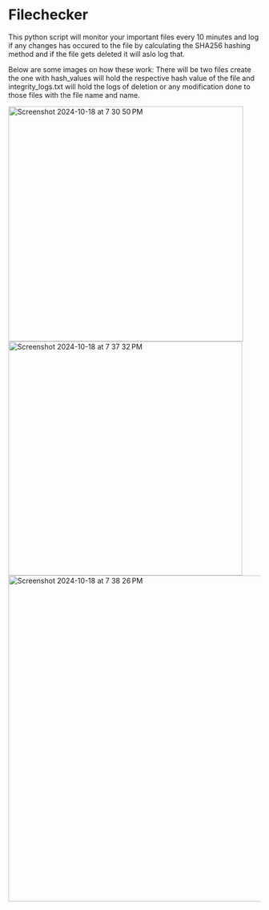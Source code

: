 # Filechecker

This python script will monitor your important files every 10 minutes and log if any changes has occured to the file by calculating the SHA256 hashing method and if the file gets deleted it will aslo log that.

Below are some images on how these work:
There will be two files create the one with hash_values will hold the respective hash value of the file and integrity_logs.txt will hold the logs of deletion or any modification done to those files with the file name and name.

<img width="469" alt="Screenshot 2024-10-18 at 7 30 50 PM" src="https://github.com/user-attachments/assets/ce00df8c-3952-4f6c-867a-b55385e842c0">
<img width="467" alt="Screenshot 2024-10-18 at 7 37 32 PM" src="https://github.com/user-attachments/assets/56c503e5-47f6-44a1-a3ae-6bb0c5440c36">
<img width="651" alt="Screenshot 2024-10-18 at 7 38 26 PM" src="https://github.com/user-attachments/assets/761a3a54-d577-4a7a-8774-0e360383f452">
